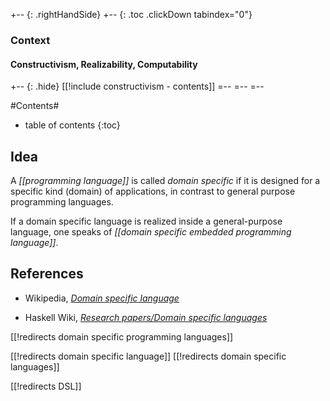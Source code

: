 
+-- {: .rightHandSide}
+-- {: .toc .clickDown tabindex="0"}
### Context
#### Constructivism, Realizability, Computability
+-- {: .hide}
[[!include constructivism - contents]]
=--
=--
=--

#Contents#
* table of contents
{:toc}


## Idea

A _[[programming language]]_ is called _domain specific_ if it is designed for a specific kind (domain) of applications, in contrast to general purpose programming  languages.

If a domain specific language is realized inside a general-purpose language, one speaks of _[[domain specific embedded programming language]]_.

## References

* Wikipedia, _[Domain specific language](http://en.wikipedia.org/wiki/Domain-specific_language)_

* Haskell Wiki, _[Research papers/Domain specific languages](http://www.haskell.org/haskellwiki/Research_papers/Domain_specific_languages)_


[[!redirects domain specific programming languages]]

[[!redirects domain specific language]]
[[!redirects domain specific languages]]

[[!redirects DSL]]